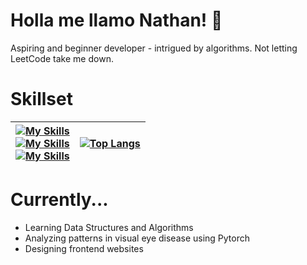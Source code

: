 # Holla me llamo Nathan! 👋
Aspiring and beginner developer - intrigued by algorithms.
Not letting LeetCode take me down.

# Skillset

| [![My Skills](https://skillicons.dev/icons?i=js,html,css,ts,py,java)](https://skillicons.dev) <br> [![My Skills](https://skillicons.dev/icons?i=raspberrypi,lua,bootstrap,nodejs,robloxstudio,selenium)](https://skillicons.dev) <br> [![My Skills](https://skillicons.dev/icons?i=vercel,vscode,windows,linux,yarn,npm)](https://skillicons.dev)| [![Top Langs](https://github-readme-stats.vercel.app/api/top-langs/?username=dylann123&layout=compact&theme=gotham)](https://github.com/anuraghazra/github-readme-stats)|
| ----------- | ------------- |

# Currently...

- Learning Data Structures and Algorithms
- Analyzing patterns in visual eye disease using Pytorch
- Designing frontend websites

